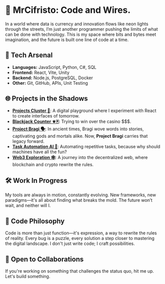# 🎃 MrCifristo: Code and Wires.

In a world where data is currency and innovation flows like neon lights through the streets, I’m just another programmer pushing the limits of what can be done with technology. This is my space where bits and bytes meet imagination, and the future is built one line of code at a time.

## 🔧 Tech Arsenal

- **Languages:** JavaScript, Python, C#, SQL
- **Frontend:** React, Vite, Unity
- **Backend:** Node.js, PostgreSQL, Docker
- **Other:** Git, GitHub, APIs, Unit Testing

## 🌐 Projects in the Shadows

- **[Projects Cluster 🎲](#)**: A digital playground where I experiment with React to create interfaces of tomorrow.
- **[Blackjack Counter ⚜️🃏](#)**: Trying to win over the casino $$$.
- **[Project Bragi 🗣️](#)**: In ancient times, Bragi wove words into stories, captivating gods and mortals alike. Now, **Project Bragi** carries that legacy forward.
- **[Task Automation AI 🤖](#)**: Automating repetitive tasks, because why should machines have all the fun?
- **[Web3 Exploration 🕸️](#)**: A journey into the decentralized web, where blockchain and crypto rewrite the rules.

## 🛠️ Work In Progress

My tools are always in motion, constantly evolving. New frameworks, new paradigms—it's all about finding what breaks the mold. The future won’t wait, and neither will I.

## 🧠 Code Philosophy

Code is more than just function—it's expression, a way to rewrite the rules of reality. Every bug is a puzzle, every solution a step closer to mastering the digital landscape. I don't just write code; I craft possibilities.


## 📡 Open to Collaborations

If you're working on something that challenges the status quo, hit me up. Let's build something.
